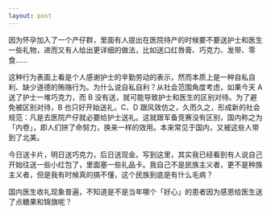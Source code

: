 ```yaml
---
layout: post
---
```


因为怀孕加入了一个产仔群，里面有人提出在医院待产的时候要不要送护士和医生一些礼物，进而又有人给出更详细的做法，比如送口红唇膏、巧克力、发带、零食……

这种行为表面上看是个人感谢护士的辛勤劳动的表示，然而本质上是一种自私自利、缺少道德的贿赂行为。为什么说自私自利？从社会范围角度考虑，如果今天 A 送了护士一堆巧克力，而 B 没有送，就可能导致护士和医生的区别对待。为了避免被区别对待，B 也只好开始送礼，C、D 跟风效仿之，久而久之，形成新的社会规范：凡是去医院产仔就必要给护士送礼。这就跟军备竞赛没有区别，国内称之为「内卷」，即人们拼了命努力，换来一样的效用。本来常见于国内，又被这些人带到了北美。

今日送卡片，明日送巧克力，后日送现金。写到这里，其实我已经看到有人说自己开始往送一些小红包了，里面塞一些礼品卡。我自己不是民族主义者，更不是种族主义者，但是我有时候真的搞不懂，这个民族到底是有什么毛病？

国内医生收礼现象普遍，不知道是不是当年哪个「好心」的患者因为感恩给医生送了点糖果和锦旗呢？